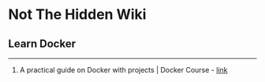 # Not The Hidden Wiki

## Learn Docker
-----

1. A practical guide on Docker with projects | Docker Course - [link](https://www.youtube.com/watch?v=rr9cI4u1_88)
